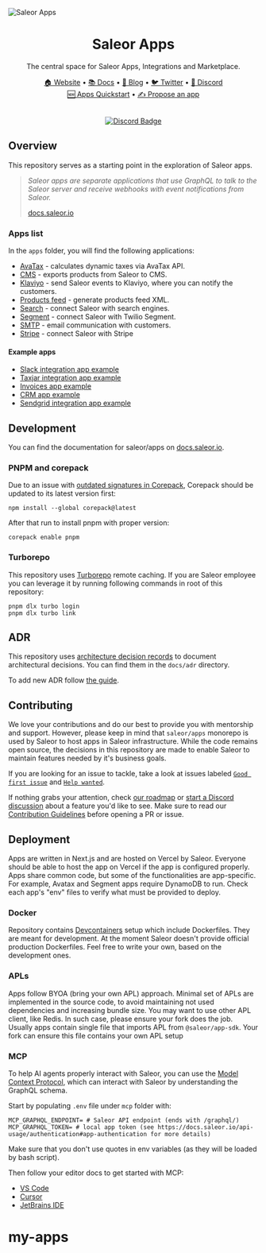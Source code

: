 ![Saleor Apps](https://user-images.githubusercontent.com/44495184/208925145-78c5022c-1a6c-4f2c-8f4f-7500e7afcaf0.png)

<div align="center">
  <h1>Saleor Apps</h1>
</div>

<div align="center">
  <p>The central space for Saleor Apps, Integrations and Marketplace.
</div>

<div align="center">
  <a href="https://saleor.io/">🏠 Website</a>
  <span> • </span>
  <a href="https://docs.saleor.io/docs/3.x">📚 Docs</a>
  <span> • </span>
  <a href="https://saleor.io/blog/">📰 Blog</a>
  <span> • </span>
  <a href="https://twitter.com/getsaleor">🐦 Twitter</a>
  <span> • </span>
  <a href="https://discord.gg/unUfh24R6d">💬 Discord</a>
</div>

<div align="center">
  <a href="https://docs.saleor.io/docs/3.x/developer/extending/apps/quickstart/getting-started">🆕 Apps Quickstart</a>
  <span> • </span>
  <a href="https://github.com/saleor/apps/discussions/categories/integrations-features">✍️ Propose an app</a>
</div>

<br/>
<div align="center">
  
[![Discord Badge](https://dcbadge.vercel.app/api/server/unUfh24R6d)](https://discord.gg/unUfh24R6d)

</div>

## Overview

This repository serves as a starting point in the exploration of Saleor apps.

> _Saleor apps are separate applications that use GraphQL to talk to the Saleor server and receive webhooks with event notifications from Saleor._
>
> [docs.saleor.io](https://docs.saleor.io/docs/3.x/developer/extending/apps/key-concepts)

### Apps list

In the `apps` folder, you will find the following applications:

- [AvaTax](./apps/avatax) - calculates dynamic taxes via AvaTax API.
- [CMS](./apps/cms) - exports products from Saleor to CMS.
- [Klaviyo](./apps/klaviyo) - send Saleor events to Klaviyo, where you can notify the customers.
- [Products feed](./apps/products-feed) - generate products feed XML.
- [Search](./apps/search) - connect Saleor with search engines.
- [Segment](./apps/segment/) - connect Saleor with Twilio Segment.
- [SMTP](./apps/smtp) - email communication with customers.
- [Stripe](./apps/stripe/) - connect Saleor with Stripe

#### Example apps

- [Slack integration app example](https://github.com/saleor/example-slack-app)
- [Taxjar integration app example](https://github.com/saleor/example-app-taxjar)
- [Invoices app example](https://github.com/saleor/example-app-invoices)
- [CRM app example](https://github.com/saleor/example-app-crm)
- [Sendgrid integration app example](https://github.com/saleor/example-app-sendgrid)

## Development

You can find the documentation for saleor/apps on [docs.saleor.io](https://docs.saleor.io/docs/3.x/developer/app-store/development).

### PNPM and corepack

Due to an issue with [outdated signatures in Corepack](https://github.com/nodejs/corepack/issues/612), Corepack should be updated to its latest version first:

```shell
npm install --global corepack@latest
```

After that run to install pnpm with proper version:

```shell
corepack enable pnpm
```

### Turborepo

This repository uses [Turborepo](https://turbo.build/) remote caching. If you are Saleor employee you can leverage it by running following commands in root of this repository:

```shell
pnpm dlx turbo login
pnpm dlx turbo link
```

## ADR

This repository uses [architecture decision records](https://cognitect.com/blog/2011/11/15/documenting-architecture-decisions) to document architectural decisions. You can find them in the `docs/adr` directory.

To add new ADR follow [the guide](https://github.com/npryce/adr-tools).

## Contributing

We love your contributions and do our best to provide you with mentorship and support. However, please keep in mind that `saleor/apps` monorepo is used by Saleor to host apps in Saleor infrastructure. While the code remains open source, the decisions in this repository are made to enable Saleor to maintain features needed by it's business goals.

If you are looking for an issue to tackle, take a look at issues labeled [`Good first issue`](https://github.com/saleor/apps/issues?q=is%3Aopen+is%3Aissue+label%3A%22good+first+issue%22+) and [`Help wanted`](https://github.com/saleor/apps/issues?q=is%3Aopen+is%3Aissue+label%3A%22help+wanted%22).

If nothing grabs your attention, check [our roadmap](https://saleor.io/roadmap) or [start a Discord discussion](https://saleor.io/discord) about a feature you'd like to see. Make sure to read our [Contribution Guidelines](http://docs.saleor.io/developer/community/contributing) before opening a PR or issue.

## Deployment

Apps are written in Next.js and are hosted on Vercel by Saleor. Everyone should be able to host the app on Vercel if the app is configured properly. Apps share common code, but some of the functionalities are app-specific. For example, Avatax and Segment apps require DynamoDB to run. Check each app's "env" files to verify what must be provided to deploy.

### Docker

Repository contains [Devcontainers](https://containers.dev/) setup which include Dockerfiles. They are meant for development. At the moment Saleor doesn't provide official production Dockerfiles. Feel free to write your own, based on the development ones.

### APLs

Apps follow BYOA (bring your own APL) approach. Minimal set of APLs are implemented in the source code, to avoid maintaining not used dependencies and increasing bundle size. You may want to use other APL client, like Redis. In such case, please ensure your fork does the job. Usually apps contain single file that imports APL from `@saleor/app-sdk`. Your fork can ensure this file contains your own APL setup

### MCP

To help AI agents properly interact with Saleor, you can use the [Model Context Protocol](https://modelcontextprotocol.io/introduction), which can interact with Saleor by understanding the GraphQL schema.

Start by populating `.env` file under `mcp` folder with:

```
MCP_GRAPHQL_ENDPOINT= # Saleor API endpoint (ends with /graphql/)
MCP_GRAPHQL_TOKEN= # local app token (see https://docs.saleor.io/api-usage/authentication#app-authentication for more details)
```

Make sure that you don't use quotes in env variables (as they will be loaded by bash script).

Then follow your editor docs to get started with MCP:

- [VS Code](https://code.visualstudio.com/docs/copilot/chat/mcp-servers)
- [Cursor](https://docs.cursor.com/context/model-context-protocol#configuration-locations)
- [JetBrains IDE](https://www.jetbrains.com/help/ai-assistant/configure-an-mcp-server.html)
# my-apps
